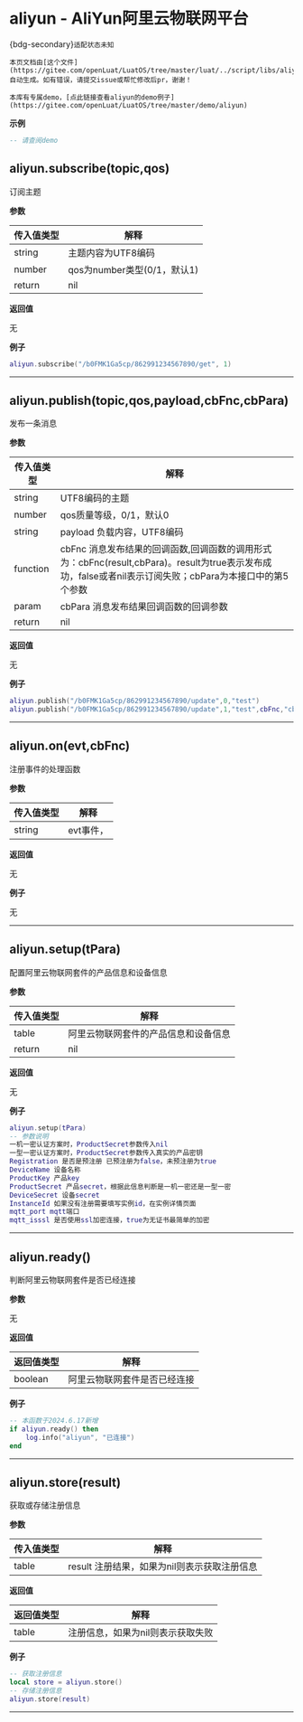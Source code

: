 # aliyun - AliYun阿里云物联网平台

{bdg-secondary}`适配状态未知`

```{note}
本页文档由[这个文件](https://gitee.com/openLuat/LuatOS/tree/master/luat/../script/libs/aliyun.lua)自动生成。如有错误，请提交issue或帮忙修改后pr，谢谢！
```

```{tip}
本库有专属demo，[点此链接查看aliyun的demo例子](https://gitee.com/openLuat/LuatOS/tree/master/demo/aliyun)
```

**示例**

```lua
-- 请查阅demo

```

## aliyun.subscribe(topic,qos)



订阅主题

**参数**

|传入值类型|解释|
|-|-|
|string|主题内容为UTF8编码|
|number|qos为number类型(0/1，默认1)|
|return|nil|

**返回值**

无

**例子**

```lua
aliyun.subscribe("/b0FMK1Ga5cp/862991234567890/get", 1)

```

---

## aliyun.publish(topic,qos,payload,cbFnc,cbPara)



发布一条消息

**参数**

|传入值类型|解释|
|-|-|
|string|UTF8编码的主题|
|number|qos质量等级，0/1，默认0|
|string|payload 负载内容，UTF8编码|
|function|cbFnc 消息发布结果的回调函数,回调函数的调用形式为：cbFnc(result,cbPara)。result为true表示发布成功，false或者nil表示订阅失败；cbPara为本接口中的第5个参数|
|param|cbPara 消息发布结果回调函数的回调参数|
|return|nil|

**返回值**

无

**例子**

```lua
aliyun.publish("/b0FMK1Ga5cp/862991234567890/update",0,"test")
aliyun.publish("/b0FMK1Ga5cp/862991234567890/update",1,"test",cbFnc,"cbFncPara")

```

---

## aliyun.on(evt,cbFnc)



注册事件的处理函数

**参数**

|传入值类型|解释|
|-|-|
|string|evt事件，|

**返回值**

无

**例子**

无

---

## aliyun.setup(tPara)



配置阿里云物联网套件的产品信息和设备信息

**参数**

|传入值类型|解释|
|-|-|
|table|阿里云物联网套件的产品信息和设备信息|
|return|nil|

**返回值**

无

**例子**

```lua
aliyun.setup(tPara)
-- 参数说明
一机一密认证方案时，ProductSecret参数传入nil
一型一密认证方案时，ProductSecret参数传入真实的产品密钥
Registration 是否是预注册 已预注册为false，未预注册为true
DeviceName 设备名称
ProductKey 产品key
ProductSecret 产品secret，根据此信息判断是一机一密还是一型一密
DeviceSecret 设备secret
InstanceId 如果没有注册需要填写实例id，在实例详情页面
mqtt_port mqtt端口
mqtt_isssl 是否使用ssl加密连接，true为无证书最简单的加密

```

---

## aliyun.ready()



判断阿里云物联网套件是否已经连接

**参数**

无

**返回值**

|返回值类型|解释|
|-|-|
|boolean|阿里云物联网套件是否已经连接|

**例子**

```lua
-- 本函数于2024.6.17新增
if aliyun.ready() then
    log.info("aliyun", "已连接")
end

```

---

## aliyun.store(result)



获取或存储注册信息

**参数**

|传入值类型|解释|
|-|-|
|table|result 注册结果，如果为nil则表示获取注册信息|

**返回值**

|返回值类型|解释|
|-|-|
|table|注册信息，如果为nil则表示获取失败|

**例子**

```lua
-- 获取注册信息
local store = aliyun.store()
-- 存储注册信息
aliyun.store(result)

```

---

